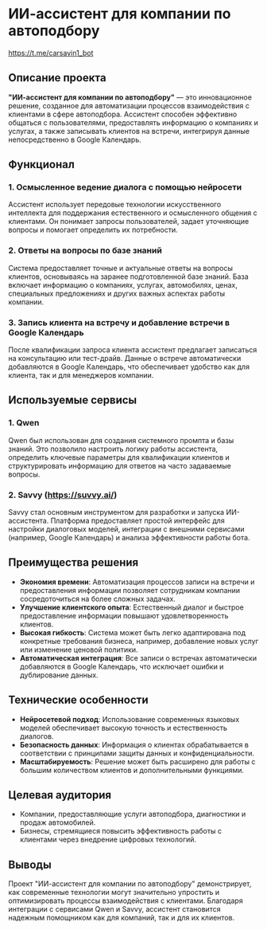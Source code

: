 # ИИ-ассистент для компании по автоподбору
https://t.me/carsavin1_bot

## Описание проекта

**"ИИ-ассистент для компании по автоподбору"** — это инновационное решение, созданное для автоматизации процессов взаимодействия с клиентами в сфере автоподбора. Ассистент способен эффективно общаться с пользователями, предоставлять информацию о компаниях и услугах, а также записывать клиентов на встречи, интегрируя данные непосредственно в Google Календарь.

## Функционал

### 1. Осмысленное ведение диалога с помощью нейросети
Ассистент использует передовые технологии искусственного интеллекта для поддержания естественного и осмысленного общения с клиентами. Он понимает запросы пользователей, задает уточняющие вопросы и помогает определить их потребности.

### 2. Ответы на вопросы по базе знаний
Система предоставляет точные и актуальные ответы на вопросы клиентов, основываясь на заранее подготовленной базе знаний. База включает информацию о компаниях, услугах, автомобилях, ценах, специальных предложениях и других важных аспектах работы компании.

### 3. Запись клиента на встречу и добавление встречи в Google Календарь
После квалификации запроса клиента ассистент предлагает записаться на консультацию или тест-драйв. Данные о встрече автоматически добавляются в Google Календарь, что обеспечивает удобство как для клиента, так и для менеджеров компании.

## Используемые сервисы

### 1. **Qwen**
Qwen был использован для создания системного промпта и базы знаний. Это позволило настроить логику работы ассистента, определить ключевые параметры для квалификации клиентов и структурировать информацию для ответов на часто задаваемые вопросы.

### 2. **Savvy (https://suvvy.ai/)**
Savvy стал основным инструментом для разработки и запуска ИИ-ассистента. Платформа предоставляет простой интерфейс для настройки диалоговых моделей, интеграции с внешними сервисами (например, Google Календарь) и анализа эффективности работы бота.

## Преимущества решения

- **Экономия времени**: Автоматизация процессов записи на встречи и предоставления информации позволяет сотрудникам компании сосредоточиться на более сложных задачах.
- **Улучшение клиентского опыта**: Естественный диалог и быстрое предоставление информации повышают удовлетворенность клиентов.
- **Высокая гибкость**: Система может быть легко адаптирована под конкретные требования бизнеса, например, добавление новых услуг или изменение ценовой политики.
- **Автоматическая интеграция**: Все записи о встречах автоматически добавляются в Google Календарь, что исключает ошибки и дублирование данных.

## Технические особенности

- **Нейросетевой подход**: Использование современных языковых моделей обеспечивает высокую точность и естественность диалогов.
- **Безопасность данных**: Информация о клиентах обрабатывается в соответствии с принципами защиты данных и конфиденциальности.
- **Масштабируемость**: Решение может быть расширено для работы с большим количеством клиентов и дополнительными функциями.

## Целевая аудитория

- Компании, предоставляющие услуги автоподбора, диагностики и продаж автомобилей.
- Бизнесы, стремящиеся повысить эффективность работы с клиентами через внедрение цифровых технологий.

## Выводы

Проект "ИИ-ассистент для компании по автоподбору" демонстрирует, как современные технологии могут значительно упростить и оптимизировать процессы взаимодействия с клиентами. Благодаря интеграции с сервисами Qwen и Savvy, ассистент становится надежным помощником как для компаний, так и для их клиентов.
